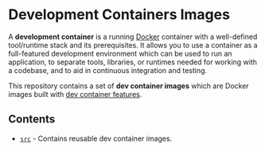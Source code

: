 # Development Containers Images

A **development container** is a running [Docker](https://www.docker.com) container with a well-defined tool/runtime stack and its prerequisites. It allows you to use a container as a full-featured development environment which can be used to run an application, to separate tools, libraries, or runtimes needed for working with a codebase, and to aid in continuous integration and testing.

This repository contains a set of **dev container images** which are Docker images built with [dev container features](https://github.com/devcontainers/features).

## Contents
 
- [`src`](src) - Contains reusable dev container images.
